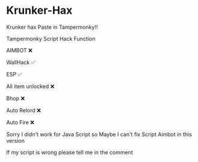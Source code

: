 # Krunker-Hax
Krunker hax
Paste in Tampermonky!!

Tampermonky Script Hack Function

AIMBOT ❌

WallHack ✅

ESP ✅

All item unlocked ❌

Bhop ❌

Auto Relord ❌

Auto Fire ❌

Sorry I didn't work for Java Script so Maybe I can't fix Script Aimbot in this version

If my script is wrong please tell me in the comment
